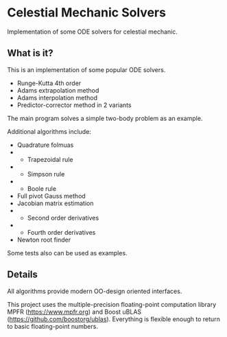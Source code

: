 # Celestial Mechanic Solvers
 Implementation of some ODE solvers for celestial mechanic.

## What is it?

This is an implementation of some popular ODE solvers.
* Runge-Kutta 4th order
* Adams extrapolation method
* Adams interpolation method
* Predictor-corrector method in 2 variants

The main program solves a simple two-body problem as an example.

Additional algorithms include:
* Quadrature folmuas
* * Trapezoidal rule
* * Simpson rule
* * Boole rule
* Full pivot Gauss method
* Jacobian matrix estimation
* * Second order derivatives
* * Fourth order derivatives
* Newton root finder

Some tests also can be used as examples.

## Details

All algorithms provide modern OO-design oriented interfaces.

This project uses the multiple-precision floating-point computation library MPFR (https://www.mpfr.org) and Boost uBLAS (https://github.com/boostorg/ublas). Everything is flexible enough to return to basic floating-point numbers.
